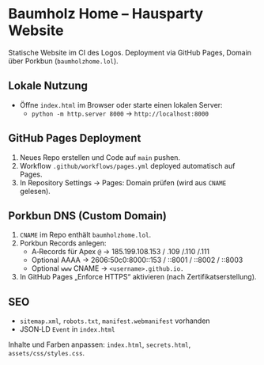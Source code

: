 # Baumholz Home – Hausparty Website

Statische Website im CI des Logos. Deployment via GitHub Pages, Domain über Porkbun (`baumholzhome.lol`).

## Lokale Nutzung
- Öffne `index.html` im Browser oder starte einen lokalen Server:
  - `python -m http.server 8000` → `http://localhost:8000`

## GitHub Pages Deployment
1. Neues Repo erstellen und Code auf `main` pushen.
2. Workflow `.github/workflows/pages.yml` deployed automatisch auf Pages.
3. In Repository Settings → Pages: Domain prüfen (wird aus `CNAME` gelesen).

## Porkbun DNS (Custom Domain)
1. `CNAME` im Repo enthält `baumholzhome.lol`.
2. Porkbun Records anlegen:
   - A‑Records für Apex `@` → 185.199.108.153 / .109 /.110 /.111
   - Optional AAAA → 2606:50c0:8000::153 / ::8001 / ::8002 / ::8003
   - Optional `www` CNAME → `<username>.github.io.`
3. In GitHub Pages „Enforce HTTPS“ aktivieren (nach Zertifikatserstellung).

## SEO
- `sitemap.xml`, `robots.txt`, `manifest.webmanifest` vorhanden
- JSON‑LD `Event` in `index.html`

Inhalte und Farben anpassen: `index.html`, `secrets.html`, `assets/css/styles.css`.


